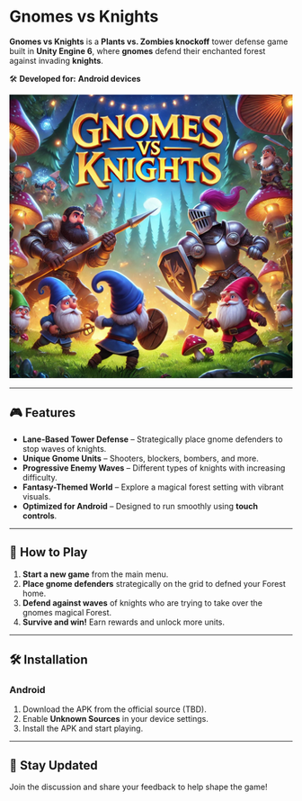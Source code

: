 # Gnomes vs Knights

**Gnomes vs Knights** is a **Plants vs. Zombies knockoff** tower defense game built in **Unity Engine 6**, where **gnomes** defend their enchanted forest against invading **knights**.

🛠 **Developed for:** **Android devices**  

![Gnomes vs Knights](GnomeVsKnights/Assets/Images/GnomesvsKnightsTitle2.png)

---

## 🎮 Features
- **Lane-Based Tower Defense** – Strategically place gnome defenders to stop waves of knights.
- **Unique Gnome Units** – Shooters, blockers, bombers, and more.
- **Progressive Enemy Waves** – Different types of knights with increasing difficulty.
- **Fantasy-Themed World** – Explore a magical forest setting with vibrant visuals.
- **Optimized for Android** – Designed to run smoothly using **touch controls**.

---

## 📜 How to Play
1. **Start a new game** from the main menu.
2. **Place gnome defenders** strategically on the grid to defned your Forest home.
3. **Defend against waves** of knights who are trying to take over the gnomes magical Forest.
4. **Survive and win!** Earn rewards and unlock more units.

---

## 🛠️ Installation

### **Android**
1. Download the APK from the official source (TBD).
2. Enable **Unknown Sources** in your device settings.
3. Install the APK and start playing.

---

## 📢 Stay Updated

Join the discussion and share your feedback to help shape the game!
